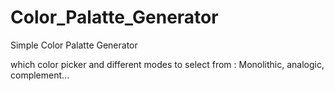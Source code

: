 # Color_Palatte_Generator
 Simple Color Palatte Generator

 which color picker and different modes to select from : Monolithic, analogic, complement...
